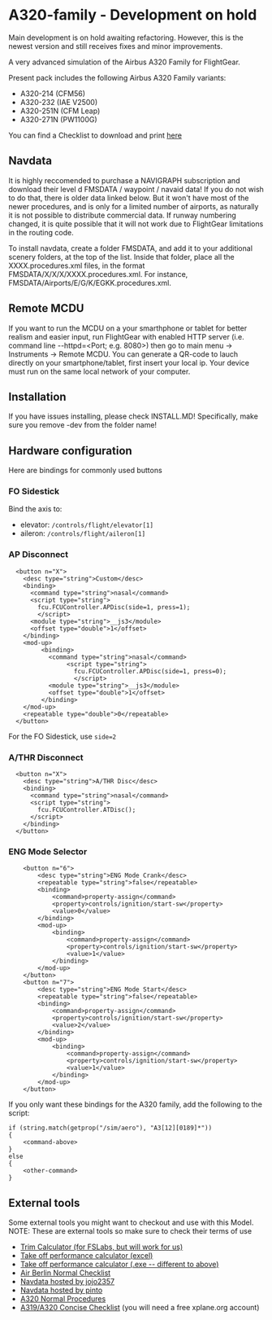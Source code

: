 # A320-family - Development on hold

Main development is on hold awaiting refactoring. However, this is the newest version and still receives fixes and minor improvements.

A very advanced simulation of the Airbus A320 Family for FlightGear.

Present pack includes the following Airbus A320 Family variants:
- A320-214 (CFM56)
- A320-232 (IAE V2500)
- A320-251N (CFM Leap)
- A320-271N (PW1100G)

You can find a Checklist to download and print [here](https://raw.githubusercontent.com/legoboyvdlp/A320-family/dev/checklist.pdf)

## Navdata
It is highly reccomended to purchase a NAVIGRAPH subscription and download their level d FMSDATA / waypoint / navaid data! If you do not wish to do that, there is older data linked below. But it won't have most of the newer procedures, and is only for a limited number of airports, as naturally it is not possible to distribute commercial data. If runway numbering changed, it is quite possible that it will not work due to FlightGear limitations in the routing code.

To install navdata, create a folder FMSDATA, and add it to your additional scenery folders, at the top of the list. Inside that folder, place all the XXXX.procedures.xml files, in the format FMSDATA/X/X/X/XXXX.procedures.xml. For instance, FMSDATA/Airports/E/G/K/EGKK.procedures.xml. 

## Remote MCDU
If you want to run the MCDU on a your smarthphone or tablet for better realism and easier input, run FlightGear with enabled HTTP server (i.e. command line --httpd=<Port; e.g. 8080>) then go to main menu -> Instruments -> Remote MCDU.
You can generate a QR-code to lauch directly on your smartphone/tablet, first insert your local ip. Your device must run on the same local network of your computer.

## Installation
If you have issues installing, please check INSTALL.MD!
Specifically, make sure you remove -dev from the folder name!

## Hardware configuration
Here are bindings for commonly used buttons

### FO Sidestick
Bind the axis to:
* elevator: `/controls/flight/elevator[1]`
* aileron: `/controls/flight/aileron[1]`

### AP Disconnect
```
  <button n="X">
    <desc type="string">Custom</desc>
    <binding>
      <command type="string">nasal</command>
      <script type="string">
        fcu.FCUController.APDisc(side=1, press=1);
        </script>
      <module type="string">__js3</module>
      <offset type="double">1</offset>
    </binding>
    <mod-up>
         <binding>
           <command type="string">nasal</command>
                <script type="string">
                  fcu.FCUController.APDisc(side=1, press=0);
                  </script>
           <module type="string">__js3</module>
           <offset type="double">1</offset>
         </binding>
    </mod-up>
    <repeatable type="double">0</repeatable>
  </button>
```
For the FO Sidestick, use `side=2`

### A/THR Disconnect
```
  <button n="X">
    <desc type="string">A/THR Disc</desc>
    <binding>
      <command type="string">nasal</command>
      <script type="string">
        fcu.FCUController.ATDisc();
      </script>
    </binding>
  </button>
```

### ENG Mode Selector
```
	<button n="6">
		<desc type="string">ENG Mode Crank</desc>
		<repeatable type="string">false</repeatable>
		<binding>
			<command>property-assign</command>
			<property>controls/ignition/start-sw</property>
			<value>0</value>
		</binding>
		<mod-up>
			<binding>
				<command>property-assign</command>
				<property>controls/ignition/start-sw</property>
				<value>1</value>
			</binding>
		</mod-up>
	</button>
	<button n="7">
		<desc type="string">ENG Mode Start</desc>
		<repeatable type="string">false</repeatable>
		<binding>
			<command>property-assign</command>
			<property>controls/ignition/start-sw</property>
			<value>2</value>
		</binding>
		<mod-up>
			<binding>
				<command>property-assign</command>
				<property>controls/ignition/start-sw</property>
				<value>1</value>
			</binding>
		</mod-up>
	</button>
```

If you only want these bindings for the A320 family,
add the following to the script:
```
if (string.match(getprop("/sim/aero"), "A3[12][0189]*"))
{
	<command-above>
}
else
{
	<other-command>
}
```

## External tools
Some external tools you might want to checkout and use with this Model.  
NOTE: These are external tools so make sure to check their terms of use
* [Trim Calculator (for FSLabs, but will work for us)](https://forums.flightsimlabs.com/index.php?/files/file/675-a320x-trim-calculation-tool/)
* [Take off performance calculator (excel)](https://forums.flightsimlabs.com/index.php?/files/file/763-a320-takeoff-and-landing-performance-calculator/)
* [Take off performance calculator (.exe -- different to above) ](http://www.avsimrus.com/f/for-pilots-19/popular-calculator-to-calculate-takeoff-parameters-in-from-airbus-type-36340.html)
* [Air Berlin Normal Checklist](https://forums.flightsimlabs.com/index.php?/files/file/778-airberlin-normal-procedures-checklist/)
* [Navdata hosted by jojo2357](https://github.com/jojo2357/flightgear-star-sid-manager)
* [Navdata hosted by pinto](https://github.com/l0k1/fg-navaiddata)
* [A320 Normal Procedures](https://www.theairlinepilots.com/forumarchive/a320/a320-normal-procedures.pdf)
* [A319/A320 Concise Checklist](https://forums.x-plane.org/index.php?/files/file/50904-toliss-a319-concise-checklist-pdf/) (you will need a free xplane.org account)
<!--* [Take off performance calculator (online)](http://wabpro.cz/A320/)-->
